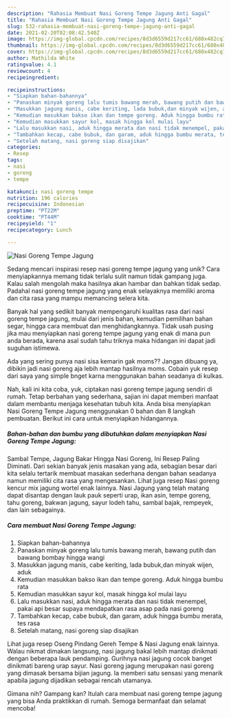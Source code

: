 ```yaml
---
description: "Rahasia Membuat Nasi Goreng Tempe Jagung Anti Gagal"
title: "Rahasia Membuat Nasi Goreng Tempe Jagung Anti Gagal"
slug: 532-rahasia-membuat-nasi-goreng-tempe-jagung-anti-gagal
date: 2021-02-20T02:08:42.540Z
image: https://img-global.cpcdn.com/recipes/8d3d6559d217cc61/680x482cq70/nasi-goreng-tempe-jagung-foto-resep-utama.jpg
thumbnail: https://img-global.cpcdn.com/recipes/8d3d6559d217cc61/680x482cq70/nasi-goreng-tempe-jagung-foto-resep-utama.jpg
cover: https://img-global.cpcdn.com/recipes/8d3d6559d217cc61/680x482cq70/nasi-goreng-tempe-jagung-foto-resep-utama.jpg
author: Mathilda White
ratingvalue: 4.1
reviewcount: 4
recipeingredient:

recipeinstructions:
- "Siapkan bahan-bahannya"
- "Panaskan minyak goreng lalu tumis bawang merah, bawang putih dan bawang bombay hingga wangi"
- "Masukkan jagung manis, cabe keriting, lada bubuk,dan minyak wijen, aduk"
- "Kemudian masukkan bakso ikan dan tempe goreng. Aduk hingga bumbu rata"
- "Kemudian masukkan sayur kol, masak hingga kol mulai layu"
- "Lalu masukkan nasi, aduk hingga merata dan nasi tidak menempel, pakai api besar supaya mendapatkan rasa asap pada nasi goreng"
- "Tambahkan kecap, cabe bubuk, dan garam, aduk hingga bumbu merata, tes rasa"
- "Setelah matang, nasi goreng siap disajikan"
categories:
- Resep
tags:
- nasi
- goreng
- tempe

katakunci: nasi goreng tempe 
nutrition: 196 calories
recipecuisine: Indonesian
preptime: "PT22M"
cooktime: "PT44M"
recipeyield: "1"
recipecategory: Lunch

---
```



![Nasi Goreng Tempe Jagung](https://img-global.cpcdn.com/recipes/8d3d6559d217cc61/680x482cq70/nasi-goreng-tempe-jagung-foto-resep-utama.jpg)

Sedang mencari inspirasi resep nasi goreng tempe jagung yang unik? Cara menyiapkannya memang tidak terlalu sulit namun tidak gampang juga. Kalau salah mengolah maka hasilnya akan hambar dan bahkan tidak sedap. Padahal nasi goreng tempe jagung yang enak selayaknya memiliki aroma dan cita rasa yang mampu memancing selera kita.

Banyak hal yang sedikit banyak mempengaruhi kualitas rasa dari nasi goreng tempe jagung, mulai dari jenis bahan, kemudian pemilihan bahan segar, hingga cara membuat dan menghidangkannya. Tidak usah pusing jika mau menyiapkan nasi goreng tempe jagung yang enak di mana pun anda berada, karena asal sudah tahu triknya maka hidangan ini dapat jadi suguhan istimewa.

Ada yang sering punya nasi sisa kemarin gak moms?? Jangan dibuang ya, dibikin jadi nasi goreng aja lebih mantap hasilnya moms. Cobain yuk resep dari saya yang simple bnget karna menggunakan bahan seadanya di kulkas.


Nah, kali ini kita coba, yuk, ciptakan nasi goreng tempe jagung sendiri di rumah. Tetap berbahan yang sederhana, sajian ini dapat memberi manfaat dalam membantu menjaga kesehatan tubuh kita. Anda bisa menyiapkan Nasi Goreng Tempe Jagung menggunakan 0 bahan dan 8 langkah pembuatan. Berikut ini cara untuk menyiapkan hidangannya.

<!--inarticleads1-->

##### Bahan-bahan dan bumbu yang dibutuhkan dalam menyiapkan Nasi Goreng Tempe Jagung:



Sambal Tempe, Jagung Bakar Hingga Nasi Goreng, Ini Resep Paling Diminati. Dari sekian banyak jenis masakan yang ada, sebagian besar dari kita selalu tertarik membuat masakan sederhana dengan bahan seadanya namun memiliki cita rasa yang mengesankan. Lihat juga resep Nasi goreng kencur mix jagung wortel enak lainnya. Nasi Jagung yang telah matang dapat disantap dengan lauk pauk seperti urap, ikan asin, tempe goreng, tahu goreng, bakwan jagung, sayur lodeh tahu, sambal bajak, rempeyek, dan lain sebagainya. 

<!--inarticleads2-->

##### Cara membuat Nasi Goreng Tempe Jagung:

1. Siapkan bahan-bahannya
1. Panaskan minyak goreng lalu tumis bawang merah, bawang putih dan bawang bombay hingga wangi
1. Masukkan jagung manis, cabe keriting, lada bubuk,dan minyak wijen, aduk
1. Kemudian masukkan bakso ikan dan tempe goreng. Aduk hingga bumbu rata
1. Kemudian masukkan sayur kol, masak hingga kol mulai layu
1. Lalu masukkan nasi, aduk hingga merata dan nasi tidak menempel, pakai api besar supaya mendapatkan rasa asap pada nasi goreng
1. Tambahkan kecap, cabe bubuk, dan garam, aduk hingga bumbu merata, tes rasa
1. Setelah matang, nasi goreng siap disajikan


Lihat juga resep Oseng Pindang Gereh Tempe &amp; Nasi Jagung enak lainnya. Walau nikmat dimakan langsung, nasi jagung bakal lebih mantap dinikmati dengan beberapa lauk pendamping. Gurihnya nasi jagung cocok banget dinikmati bareng urap sayur. Nasi goreng jagung merupakan nasi goreng yang dimasak bersama bijian jagung. Ia memberi satu sensasi yang menarik apabila jagung dijadikan sebagai rencah utamanya. 

Gimana nih? Gampang kan? Itulah cara membuat nasi goreng tempe jagung yang bisa Anda praktikkan di rumah. Semoga bermanfaat dan selamat mencoba!

